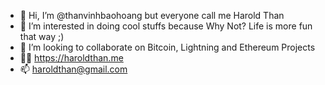 - 👋 Hi, I’m @thanvinhbaohoang but everyone call me Harold Than
- 👀 I’m interested in doing cool stuffs because Why Not? Life is more fun that way ;)
- 💞️ I’m looking to collaborate on Bitcoin, Lightning and Ethereum Projects
- :man_student:	https://haroldthan.me
- 📫 haroldthan@gmail.com

<!---
thanvinhbaohoang/thanvinhbaohoang is a ✨ special ✨ repository because its `README.md` (this file) appears on your GitHub profile.
You can click the Preview link to take a look at your changes.
--->
